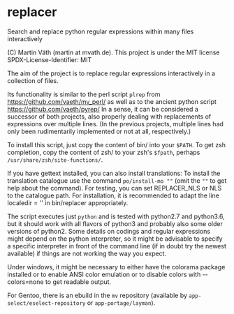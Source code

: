 # replacer

Search and replace python regular expressions within many files interactively

(C) Martin Väth (martin at mvath.de).
This project is under the MIT license
SPDX-License-Identifier: MIT

The aim of the project is to replace regular expressions interactively
in a collection of files.

Its functionality is similar to the perl script `plrep` from
https://github.com/vaeth/mv_perl/
as well as to the ancient python script
https://github.com/vaeth/pyrep/
In a sense, it can be considered a successor of both projects,
also properly dealing with replacements of expressions over multiple lines.
(In the previous projects, multiple lines had only been rudimentarily
implemented or not at all, respectively.)

To install this script, just copy the content of bin/ into your `$PATH`.
To get zsh completion, copy the content of zsh/ to your zsh's `$fpath`,
perhaps `/usr/share/zsh/site-functions/`.

If you have gettext installed, you can also install translations:
To install the translation catalogue use the command `po/install-mo ""`
(omit the `""` to get help about the command).
For testing, you can set REPLACER_NLS or NLS to the catalogue path.
For installation, it is recommended to adapt the line
localedir = '' in bin/replacer appropriately.

The script executes just `python` and is tested with python2.7 and python3.6,
but it should work with all flavors of python3 and probably also some older
versions of python2. Some details on codings and regular expressions might
depend on the python interpreter, so it might be advisable to specify
a specific interpreter in front of the command line (if in doubt try the
newest available) if things are not working the way you expect.

Under windows, it might be necessary to either have the colorama package
installed or to enable ANSI color emulation or to disable colors
with --colors=none to get readable output.

For Gentoo, there is an ebuild in the `mv` repository
(available by `app-select/eselect-repository` or `app-portage/layman`).
